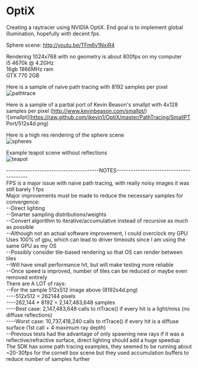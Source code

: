 # OptiX

Creating a raytracer using NVIDIA OptiX.  End goal is to implement global illumination, hopefully with decent fps.

Sphere scene: http://youtu.be/TFm6v1NxiR4  

Rendering 1024x768 with no geometry is about 800fps on my computer  
i5 4670k @ 4.2GHz  
16gb 1866MHz ram  
GTX 770 2GB

Here is a sample of naive path tracing with 8192 samples per pixel  
![pathtrace](https://raw.github.com/jkevin1/OptiX/master/PathTracing/tests/8192s4d.png)

Here is a sample of a partial port of Kevin Beason's smallpt with 4x128 samples per pixel (http://www.kevinbeason.com/smallpt/)  
![smallpt](https://raw.github.com/jkevin1/OptiX/master/PathTracing/SmallPT Port/512s4d.png)

Here is a high res rendering of the sphere scene  
![spheres](https://raw.github.com/jkevin1/OptiX/master/spheres.png)

Example teapot scene without reflections  
![teapot](https://raw.github.com/jkevin1/OptiX/master/flat.png)

---------------------------------------NOTES----------------------------------------  
FPS is a major issue with naive path tracing, with really noisy images it was still barely 1 fps  
Major improvements must be made to reduce the necessary samples for convergence:  
--Direct lighting  
--Smarter sampling distributions/weights  
--Convert algorithm to iterative/accumulative instead of recursive as much as possible  
--Although not an actual software improvement, I could overclock my GPU  
Uses 100% of gpu, which can lead to driver timeouts since I am using the same GPU as my OS  
--Possibly consider tile-based rendering so that OS can render between tiles  
--Will have small performance hit, but will make testing more reliable  
--Once speed is improved, number of tiles can be reduced or maybe even removed entirely  
There are A LOT of rays:  
--For the sample 512x512 image above (8192s4d.png)  
----512x512 = 262144 pixels  
----262,144 * 8192 = 2,147,483,648 samples  
----Best case: 2,147,483,648 calls to rtTrace() if every hit is a light/miss (no diffuse reflections)  
----Worst case: 10,737,418,240 calls to rtTrace() if every hit is a diffuse surface (1st call + 4 maximum ray depth)  
--Previous tests had the advantage of only spawning new rays if it was a reflective/refractive surface, direct lighting should add a huge speedup  
The SDK has some path tracing examples, they seemed to be running about ~20-30fps for the cornell box scene but they used accumulation buffers to reduce number of samples further
